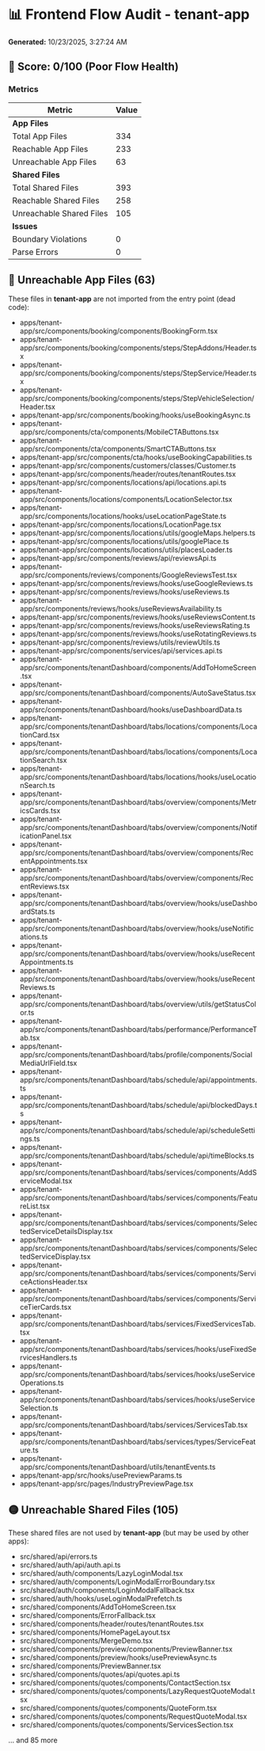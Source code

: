 # 📊 Frontend Flow Audit - tenant-app

**Generated:** 10/23/2025, 3:27:24 AM

## 🔴 Score: 0/100 (Poor Flow Health)

### Metrics

| Metric | Value |
|--------|-------|
| **App Files** | |
| Total App Files | 334 |
| Reachable App Files | 233 |
| Unreachable App Files | 63 |
| **Shared Files** | |
| Total Shared Files | 393 |
| Reachable Shared Files | 258 |
| Unreachable Shared Files | 105 |
| **Issues** | |
| Boundary Violations | 0 |
| Parse Errors | 0 |

## 🔴 Unreachable App Files (63)

These files in **tenant-app** are not imported from the entry point (dead code):

- apps/tenant-app/src/components/booking/components/BookingForm.tsx
- apps/tenant-app/src/components/booking/components/steps/StepAddons/Header.tsx
- apps/tenant-app/src/components/booking/components/steps/StepService/Header.tsx
- apps/tenant-app/src/components/booking/components/steps/StepVehicleSelection/Header.tsx
- apps/tenant-app/src/components/booking/hooks/useBookingAsync.ts
- apps/tenant-app/src/components/cta/components/MobileCTAButtons.tsx
- apps/tenant-app/src/components/cta/components/SmartCTAButtons.tsx
- apps/tenant-app/src/components/cta/hooks/useBookingCapabilities.ts
- apps/tenant-app/src/components/customers/classes/Customer.ts
- apps/tenant-app/src/components/header/routes/tenantRoutes.tsx
- apps/tenant-app/src/components/locations/api/locations.api.ts
- apps/tenant-app/src/components/locations/components/LocationSelector.tsx
- apps/tenant-app/src/components/locations/hooks/useLocationPageState.ts
- apps/tenant-app/src/components/locations/LocationPage.tsx
- apps/tenant-app/src/components/locations/utils/googleMaps.helpers.ts
- apps/tenant-app/src/components/locations/utils/googlePlace.ts
- apps/tenant-app/src/components/locations/utils/placesLoader.ts
- apps/tenant-app/src/components/reviews/api/reviewsApi.ts
- apps/tenant-app/src/components/reviews/components/GoogleReviewsTest.tsx
- apps/tenant-app/src/components/reviews/hooks/useGoogleReviews.ts
- apps/tenant-app/src/components/reviews/hooks/useReviews.ts
- apps/tenant-app/src/components/reviews/hooks/useReviewsAvailability.ts
- apps/tenant-app/src/components/reviews/hooks/useReviewsContent.ts
- apps/tenant-app/src/components/reviews/hooks/useReviewsRating.ts
- apps/tenant-app/src/components/reviews/hooks/useRotatingReviews.ts
- apps/tenant-app/src/components/reviews/utils/reviewUtils.ts
- apps/tenant-app/src/components/services/api/services.api.ts
- apps/tenant-app/src/components/tenantDashboard/components/AddToHomeScreen.tsx
- apps/tenant-app/src/components/tenantDashboard/components/AutoSaveStatus.tsx
- apps/tenant-app/src/components/tenantDashboard/hooks/useDashboardData.ts
- apps/tenant-app/src/components/tenantDashboard/tabs/locations/components/LocationCard.tsx
- apps/tenant-app/src/components/tenantDashboard/tabs/locations/components/LocationSearch.tsx
- apps/tenant-app/src/components/tenantDashboard/tabs/locations/hooks/useLocationSearch.ts
- apps/tenant-app/src/components/tenantDashboard/tabs/overview/components/MetricsCards.tsx
- apps/tenant-app/src/components/tenantDashboard/tabs/overview/components/NotificationPanel.tsx
- apps/tenant-app/src/components/tenantDashboard/tabs/overview/components/RecentAppointments.tsx
- apps/tenant-app/src/components/tenantDashboard/tabs/overview/components/RecentReviews.tsx
- apps/tenant-app/src/components/tenantDashboard/tabs/overview/hooks/useDashboardStats.ts
- apps/tenant-app/src/components/tenantDashboard/tabs/overview/hooks/useNotifications.ts
- apps/tenant-app/src/components/tenantDashboard/tabs/overview/hooks/useRecentAppointments.ts
- apps/tenant-app/src/components/tenantDashboard/tabs/overview/hooks/useRecentReviews.ts
- apps/tenant-app/src/components/tenantDashboard/tabs/overview/utils/getStatusColor.ts
- apps/tenant-app/src/components/tenantDashboard/tabs/performance/PerformanceTab.tsx
- apps/tenant-app/src/components/tenantDashboard/tabs/profile/components/SocialMediaUrlField.tsx
- apps/tenant-app/src/components/tenantDashboard/tabs/schedule/api/appointments.ts
- apps/tenant-app/src/components/tenantDashboard/tabs/schedule/api/blockedDays.ts
- apps/tenant-app/src/components/tenantDashboard/tabs/schedule/api/scheduleSettings.ts
- apps/tenant-app/src/components/tenantDashboard/tabs/schedule/api/timeBlocks.ts
- apps/tenant-app/src/components/tenantDashboard/tabs/services/components/AddServiceModal.tsx
- apps/tenant-app/src/components/tenantDashboard/tabs/services/components/FeatureList.tsx
- apps/tenant-app/src/components/tenantDashboard/tabs/services/components/SelectedServiceDetailsDisplay.tsx
- apps/tenant-app/src/components/tenantDashboard/tabs/services/components/SelectedServiceDisplay.tsx
- apps/tenant-app/src/components/tenantDashboard/tabs/services/components/ServiceActionsHeader.tsx
- apps/tenant-app/src/components/tenantDashboard/tabs/services/components/ServiceTierCards.tsx
- apps/tenant-app/src/components/tenantDashboard/tabs/services/FixedServicesTab.tsx
- apps/tenant-app/src/components/tenantDashboard/tabs/services/hooks/useFixedServicesHandlers.ts
- apps/tenant-app/src/components/tenantDashboard/tabs/services/hooks/useServiceOperations.ts
- apps/tenant-app/src/components/tenantDashboard/tabs/services/hooks/useServiceSelection.ts
- apps/tenant-app/src/components/tenantDashboard/tabs/services/ServicesTab.tsx
- apps/tenant-app/src/components/tenantDashboard/tabs/services/types/ServiceFeature.ts
- apps/tenant-app/src/components/tenantDashboard/utils/tenantEvents.ts
- apps/tenant-app/src/hooks/usePreviewParams.ts
- apps/tenant-app/src/pages/IndustryPreviewPage.tsx

## 🟡 Unreachable Shared Files (105)

These shared files are not used by **tenant-app** (but may be used by other apps):

- src/shared/api/errors.ts
- src/shared/auth/api/auth.api.ts
- src/shared/auth/components/LazyLoginModal.tsx
- src/shared/auth/components/LoginModalErrorBoundary.tsx
- src/shared/auth/components/LoginModalFallback.tsx
- src/shared/auth/hooks/useLoginModalPrefetch.ts
- src/shared/components/AddToHomeScreen.tsx
- src/shared/components/ErrorFallback.tsx
- src/shared/components/header/routes/tenantRoutes.tsx
- src/shared/components/HomePageLayout.tsx
- src/shared/components/MergeDemo.tsx
- src/shared/components/preview/components/PreviewBanner.tsx
- src/shared/components/preview/hooks/usePreviewAsync.ts
- src/shared/components/PreviewBanner.tsx
- src/shared/components/quotes/api/quotes.api.ts
- src/shared/components/quotes/components/ContactSection.tsx
- src/shared/components/quotes/components/LazyRequestQuoteModal.tsx
- src/shared/components/quotes/components/QuoteForm.tsx
- src/shared/components/quotes/components/RequestQuoteModal.tsx
- src/shared/components/quotes/components/ServicesSection.tsx

... and 85 more

